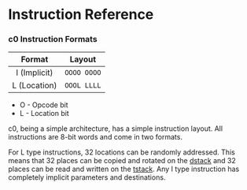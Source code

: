 # Instruction Reference

### c0 Instruction Formats

| Format | Layout |
|:------:|:------:|
|I (Implicit)|`OOOO OOOO`|
|L (Location)|`OOOL LLLL`|

 - O - Opcode bit
 - L - Location bit

c0, being a simple architecture, has a simple instruction layout. All instructions are 8-bit words and come in two formats.

For L type instructions, 32 locations can be randomly addressed. This means that 32 places can be copied and rotated on the [dstack](architecture/dstack.md) and 32 places can be read and written on the [tstack](architecture/tstack.md). Any I type instruction has completely implicit parameters and destinations.
